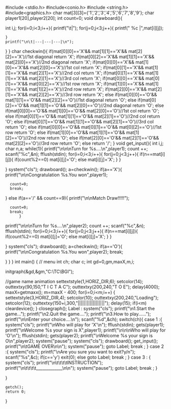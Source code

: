 #include <stdio.h>
#include<conio.h>
#include <string.h>
#include<graphics.h>
char mat[3][3]={'1','2','3','4','5','6','7','8','9'};
char player1[20],player2[20];
int count=0;
void drawboard(){

  int i,j;
  for(i=0;i<3;i++){
    printf("\t|");
    for(j=0;j<3;j++){
        printf(" %c |",mat[i][j]);

    }
    printf("\n\t|---|---|---|\n");
  }
}
char checkwin(){
if(mat[0][0]=='X'&& mat[1][1]=='X'&& mat[2][2]=='X')//1st diagonal
    return 'X';
if(mat[0][2]=='X'&& mat[1][1]=='X'&& mat[2][0]=='X')//2nd diagonal
    return 'X';
if(mat[0][0]=='X'&& mat[1][0]=='X'&& mat[2][0]=='X')//1st col
     return 'X';
if(mat[0][1]=='X'&& mat[1][1]=='X'&& mat[2][1]=='X')//2nd col
     return 'X';
if(mat[0][1]=='X'&& mat[1][1]=='X'&& mat[2][1]=='X')//3rd col
     return 'X';
if(mat[0][0]=='X'&& mat[0][1]=='X'&& mat[0][2]=='X')//1st row
     return 'X';
if(mat[1][0]=='X'&& mat[1][1]=='X'&& mat[1][2]=='X')//2nd row
     return 'X';
if(mat[2][0]=='X'&& mat[2][1]=='X'&& mat[2][2]=='X')//3rd row
     return 'X';
else if(mat[0][0]=='O'&& mat[1][1]=='O'&& mat[2][2]=='O')//1st diagonal
    return 'O';
else if(mat[0][2]=='O'&& mat[1][1]=='O'&& mat[2][0]=='O')//2nd diagonal
    return 'O';
else if(mat[0][0]=='O'&& mat[1][0]=='O'&& mat[2][0]=='O')//1st col
     return 'O';
else if(mat[0][1]=='O'&& mat[1][1]=='O'&& mat[2][1]=='O')//2nd col
     return 'O';
else if(mat[0][1]=='O'&& mat[1][1]=='O'&& mat[2][1]=='O')//3rd col
     return 'O';
else if(mat[0][0]=='O'&& mat[0][1]=='O'&& mat[0][2]=='O')//1st row
     return 'O';
else if(mat[1][0]=='O'&& mat[1][1]=='O'&& mat[1][2]=='O')//2nd row
     return 'O';
else if(mat[2][0]=='O'&& mat[2][1]=='O'&& mat[2][2]=='O')//3rd row
     return 'O';
else
    return '/';
}
void get_input(){
    int i,j;
    char n,a;
  while(1){
         printf("\n\n\nTurn for %s....\n",player1);
         count ++;
         scanf("%c",&n);
        fflush(stdin);
        for(i=0;i<3;i++){
             for(j=0;j<3;j++){
                  if(n==mat[i][j]){
                        if(count%2==0)
                            mat[i][j]='O';
                      else
                        mat[i][j]='X';
                 }
        }

  }
   system("cls");
  drawboard();
  a=checkwin();
  if(a=='X'){
      printf("\n\nCongratulation %s.You won",player1);

      count=0;
      break;
  }
  else if(a=='/' && count==9){
      printf("\n\nMatch Draw!!!!!");

      count=0;
      break;
          }
   printf("\n\n\nTurn for %s....\n",player2);
   count ++;
   scanf("%c",&n);
   fflush(stdin);
        for(i=0;i<3;i++){
             for(j=0;j<3;j++){
                  if(n==mat[i][j]){
                        if(count%2==0)
                            mat[i][j]='O';
                   else
                        mat[i][j]='X';
                 }
        }

  }
  system("cls");
  drawboard();
  a=checkwin();
  if(a=='O'){
      printf("\n\nCongratulation %s.You won",player2);
      break;


   }
}
}
int main()
{
   // menu
  int ch;
  char c;
  int gd=0,gm,maxX,m,i;

 initgraph(&gd,&gm,"C:\\TC\\BGI");

 //game name animation
 settextstyle(1,HORIZ_DIR,6);
 setcolor(14);
 outtextxy(90,150,"T I C     T A C");
 outtextxy(200,240,"T O E");
 delay(4000);
 maxX=getmaxx();
 m=maxX - 400;
 for(i=0;i<m;i++)
 {
    settextstyle(3,HORIZ_DIR,4);
    setcolor(10);
    outtextxy(200,240,"Loading");
    setcolor(12);
    outtextxy(150+i,300,"||||||||||||||||||");
    delay(15);
    if(i<m)
       cleardevice();
}
  closegraph();
  Label :
  system("cls");
  printf("\n1.Start the game...");
  printf("\n2.Quit the game....");
  printf("\n3.How to play......");
  printf("\n\nEnter your choice....\n");
  scanf("%d",&ch);
  switch(ch){
     case 1 :{ system("cls");
              printf("\nWho will play for 'X'\n");
              fflush(stdin);
              gets(player1);
              printf("\nWelcome %s your sign is X",player1);
              printf("\n\n\nWho will play for 'O'\n");
              fflush(stdin);
              gets(player2);
              printf("\nWelcome %s your sign is O\n",player2);
              system("pause");
              system("cls");
              drawboard();
              get_input();
              printf("\n\tGAME OVER\n\n");
              system("pause");
              goto Label;
	      break ;
	      }
     case 2 :{
             system("cls");
             printf("\nAre you sure you want to exit?y/n");
             scanf("%s",&c);
             if(c=='y')
                exit(0);
             else
                goto Label;
	      break ;
	      }
     case 3 : {
	      system("cls");
	      printf("\n\t\t\t\tINSTRUCTION");
              printf("\n\t\t\t\t_____________\n\n");
              system("pause");
              goto Label;
	     break ;
	     }

  }


    getch();
    return 0;
}










